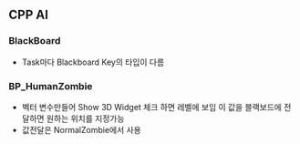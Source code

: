 ## CPP AI

### BlackBoard
- Task마다 Blackboard Key의 타입이 다름

### BP_HumanZombie
- 벡터 변수만들어 Show 3D Widget 체크 하면 레벨에 보임 이 값을 블랙보드에 전달하면 원하는 위치를 지정가능
- 값전달은 NormalZombie에서 사용